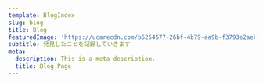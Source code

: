 ```yaml
---
template: BlogIndex
slug: blog
title: Blog
featuredImage: 'https://ucarecdn.com/b6254577-26bf-4b79-aa9b-f3793e2aebdc/'
subtitle: 発見したことを記録していきます
meta:
  description: This is a meta description.
  title: Blog Page
---
```



